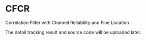 # CFCR
Correlation Filter with Channel Reliability and Fine Location

The detail tracking result and source code will be uploaded later.
